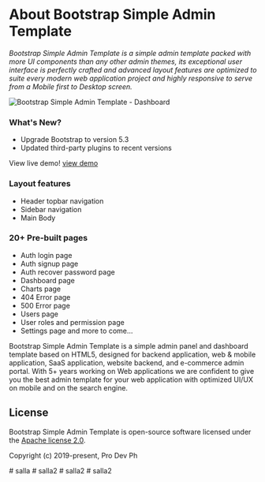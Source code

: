 # About Bootstrap Simple Admin Template
*Bootstrap Simple Admin Template is a simple admin template packed with more UI components than any other admin themes, its exceptional user interface is perfectly crafted and advanced layout features are optimized to suite every modern web application project and highly responsive to serve from a Mobile first to Desktop screen.* 

![Bootstrap Simple Admin Template - Dashboard](https://i.postimg.cc/xjG9yLNw/bootstrap-simple-admin-template.png)

### What's New?
- Upgrade Bootstrap to version 5.3
- Updated third-party plugins to recent versions

View live demo!
[view demo](https://pro-dev-ph.github.io/bootstrap-simple-admin-template/)

### Layout features
- Header topbar navigation
- Sidebar navigation
- Main Body

### 20+ Pre-built pages
- Auth login page
- Auth signup page
- Auth recover password page
- Dashboard page
- Charts page 
- 404 Error page
- 500 Error page
- Users page
- User roles and permission page
- Settings page and more to come…


Bootstrap Simple Admin Template is a simple admin panel and dashboard template based on HTML5, designed for backend application, web & mobile application, SaaS application, website backend, and e-commerce admin portal. With 5+ years working on Web applications we are confident to give you the best admin template for your web application with optimized UI/UX on mobile and on the search engine.


## License

Bootstrap Simple Admin Template is open-source software licensed under the [Apache license 2.0](http://www.apache.org/licenses/LICENSE-2.0).

Copyright (c) 2019-present, Pro Dev Ph

#   s a l l a  
 #   s a l l a 2  
 #   s a l l a 2  
 #   s a l l a 2  
 